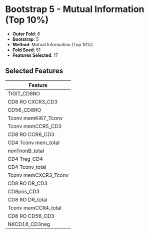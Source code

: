 # Bootstrap 5 - Mutual Information (Top 10%)

- **Outer Fold**: 6
- **Bootstrap**: 5
- **Method**: Mutual Information (Top 10%)
- **Fold Seed**: 51
- **Features Selected**: 17

## Selected Features

| Feature |
|---------|
| TIGIT_CD8RO |
| CD8 RO CXCR3_CD3 |
| CD56_CD8RO |
| Tconv memKi67_Tconv |
| Tconv memCCR5_CD3 |
| CD8 RO CCR6_CD3 |
| CD4 Tconv mem_total |
| nonTnonB_total |
| CD4 Treg_CD4 |
| CD4 Tconv_total |
| Tconv memCXCR3_Tconv |
| CD8 RO DR_CD3 |
| CD8pos_CD3 |
| CD8 RO DR_total |
| Tconv memCCR4_total |
| CD8 RO CD56_CD3 |
| NKCD16_CD3neg |
